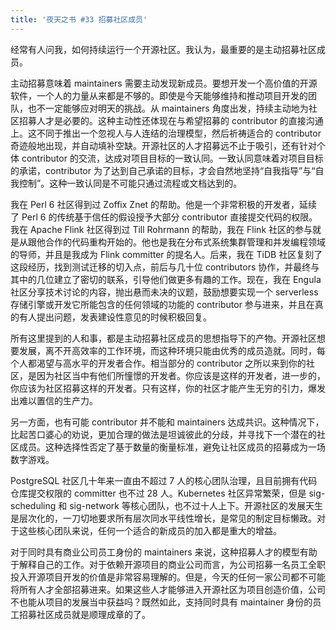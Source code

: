 ```yaml
---
title: '夜天之书 #33 招募社区成员'
---
```


经常有人问我，如何持续运行一个开源社区。我认为，最重要的是主动招募社区成员。

主动招募意味着 maintainers 需要主动发现新成员。要想开发一个高价值的开源软件，一个人的力量从来都是不够的。即使是今天能够维持和推动项目开发的团队，也不一定能够应对明天的挑战。从 maintainers 角度出发，持续主动地为社区招募人才是必要的。这种主动性还体现在与希望招募的 contributor 的直接沟通上。这不同于推出一个忽视人与人连结的治理模型，然后祈祷适合的 contributor 奇迹般地出现，并自动填补空缺。开源社区的人才招募远不止于吸引，还有针对个体 contributor 的交流，达成对项目目标的一致认同。一致认同意味着对项目目标的承诺，contributor 为了达到自己承诺的目标，才会自然地坚持“自我指导”与“自我控制”。这种一致认同是不可能只通过流程或文档达到的。

我在 Perl 6 社区得到过 Zoffix Znet 的帮助。他是一个非常积极的开发者，延续了 Perl 6 的传统基于信任的假设授予大部分 contributor 直接提交代码的权限。我在 Apache Flink 社区得到过 Till Rohrmann 的帮助，我在 Flink 社区的参与就是从跟他合作的代码重构开始的。他也是我在分布式系统集群管理和并发编程领域的导师，并且是我成为 Flink committer 的提名人。后来，我在 TiDB 社区复刻了这段经历，找到测试迁移的切入点，前后与几十位 contributors 协作，并最终与其中的几位建立了密切的联系，引导他们做更多有趣的工作。现在，我在 Engula 社区分享技术讨论的内容，抛出悬而未决的议题，鼓励想要实现一个 serverless 存储引擎或开发它所能包含的任何领域的功能的 contributor 参与进来，并且在真的有人提出问题，发表建设性意见的时候积极回复。

所有这里提到的人和事，都是主动招募社区成员的思想指导下的产物。开源社区想要发展，离不开高效率的工作环境，而这种环境只能由优秀的成员造就。同时，每个人都渴望与高水平的开发者合作。相当部分的 contributor 之所以来到你的社区，是因为社区当中有他们所憧憬的开发者。你应该是这样的开发者，进一步的，你应该为社区招募这样的开发者。只有这样，你的社区才能产生无穷的引力，爆发出难以置信的生产力。

另一方面，也有可能 contributor 并不能和 maintainers 达成共识。这种情况下，比起苦口婆心的劝说，更加合理的做法是坦诚彼此的分歧，并寻找下一个潜在的社区成员。这种选择性否定了基于数量的衡量标准，避免让社区成员的招募成为一场数字游戏。

PostgreSQL 社区几十年来一直由不超过 7 人的核心团队治理，且目前拥有代码仓库提交权限的 committer 也不过 28 人。Kubernetes 社区异常繁荣，但是 sig-scheduling 和 sig-network 等核心团队，也不过十人上下。开源社区的发展天生是层次化的，一刀切地要求所有层次同水平线性增长，是常见的制定目标懒政。对于这些核心团队来说，任何一个适合的新成员的加入都是重大的增益。

对于同时具有商业公司员工身份的 maintainers 来说，这种招募人才的模型有助于解释自己的工作。对于依赖开源项目的商业公司而言，为公司招募一名员工全职投入开源项目开发的价值是非常容易理解的。但是，今天的任何一家公司都不可能将所有人才全部招募进来。如果这些人才能够进入开源社区为项目创造价值，公司不也能从项目的发展当中获益吗？既然如此，支持同时具有 maintainer 身份的员工招募社区成员就是顺理成章的了。
